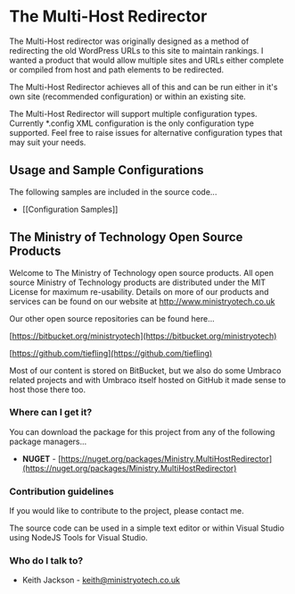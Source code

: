 # The Multi-Host Redirector #

The Multi-Host redirector was originally designed as a method of redirecting the old WordPress URLs to this site to maintain rankings. I wanted a product that would allow multiple sites and URLs either complete or compiled from host and path elements to be redirected.

The Multi-Host Redirector achieves all of this and can be run either in it's own site (recommended configuration) or within an existing site.

The Multi-Host Redirector will support multiple configuration types. Currently *.config XML configuration is the only configuration type supported. Feel free to raise issues for alternative configuration types that may suit your needs.

## Usage and Sample Configurations ##

The following samples are included in the source code...
* [[Configuration Samples]]

## The Ministry of Technology Open Source Products ##
Welcome to The Ministry of Technology open source products. All open source Ministry of Technology products are distributed under the MIT License for maximum re-usability. Details on more of our products and services can be found on our website at http://www.ministryotech.co.uk

Our other open source repositories can be found here...

[https://bitbucket.org/ministryotech](https://bitbucket.org/ministryotech)

[https://github.com/tiefling](https://github.com/tiefling)

Most of our content is stored on BitBucket, but we also do some Umbraco related projects and with Umbraco itself hosted on GitHub it made sense to host those there too.

### Where can I get it? ###
You can download the package for this project from any of the following package managers...

- **NUGET** - [https://nuget.org/packages/Ministry.MultiHostRedirector](https://nuget.org/packages/Ministry.MultiHostRedirector)

### Contribution guidelines ###
If you would like to contribute to the project, please contact me.

The source code can be used in a simple text editor or within Visual Studio using NodeJS Tools for Visual Studio.

### Who do I talk to? ###
* Keith Jackson - keith@ministryotech.co.uk